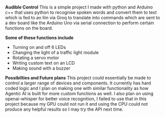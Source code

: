 **Audible Control**
This is a simple project I made with python and Arduino c++ that uses python to recognise spoken words and convert them to text which is fed to an llm via Groq to translate into commands which are sent to a dev board like the Arduino Uno via serial connection to perform certain functions on the board.

**Some of these functions include**
 * Turning on and off 6 LEDs
 * Changing the light of a traffic light module
 * Rotating a servo motor
 * Writing custom text on an LCD
 * Making sound with a buzzer

**Possibilties and Future plans**
This project could essentially be made to control a larger range of devices and components.
It currently has hard coded logic and I plan on making one with similar functionality as how Agentic AI is built for more custom functions as well.
I also plan on using openai-whisper for better voice recognition, I failed to use that in this project because my GPU could not run it and using the CPU could not produce any helpful results so I may try the API next time.
